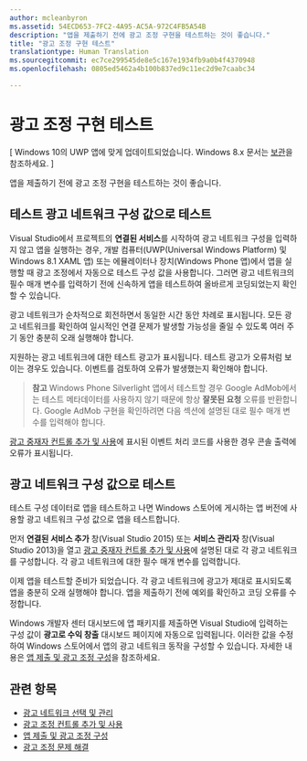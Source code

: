 ```yaml
---
author: mcleanbyron
ms.assetid: 54ECD653-7FC2-4A95-AC5A-972C4FB5A54B
description: "앱을 제출하기 전에 광고 조정 구현을 테스트하는 것이 좋습니다."
title: "광고 조정 구현 테스트"
translationtype: Human Translation
ms.sourcegitcommit: ec7ce299545de8e5c167e1934fb9a0b4f4370948
ms.openlocfilehash: 0805ed5462a4b100b837ed9c11ec2d9e7caabc34

---
```


# 광고 조정 구현 테스트


\[ Windows 10의 UWP 앱에 맞게 업데이트되었습니다. Windows 8.x 문서는 [보관](http://go.microsoft.com/fwlink/p/?linkid=619132)을 참조하세요. \]

앱을 제출하기 전에 광고 조정 구현을 테스트하는 것이 좋습니다.

## 테스트 광고 네트워크 구성 값으로 테스트


Visual Studio에서 프로젝트의 **연결된 서비스**를 시작하여 광고 네트워크 구성을 입력하지 않고 앱을 실행하는 경우, 개발 컴퓨터(UWP(Universal Windows Platform) 및 Windows 8.1 XAML 앱) 또는 에뮬레이터나 장치(Windows Phone 앱)에서 앱을 실행할 때 광고 조정에서 자동으로 테스트 구성 값을 사용합니다. 그러면 광고 네트워크의 필수 매개 변수를 입력하기 전에 신속하게 앱을 테스트하여 올바르게 코딩되었는지 확인할 수 있습니다.

광고 네트워크가 순차적으로 회전하면서 동일한 시간 동안 차례로 표시됩니다. 모든 광고 네트워크를 확인하여 일시적인 연결 문제가 발생할 가능성을 줄일 수 있도록 여러 주기 동안 충분히 오래 실행해야 합니다.

지원하는 광고 네트워크에 대한 테스트 광고가 표시됩니다. 테스트 광고가 오류처럼 보이는 경우도 있습니다. 이벤트를 검토하여 오류가 발생했는지 확인해야 합니다.

> **참고** Windows Phone Silverlight 앱에서 테스트할 경우 Google AdMob에서는 테스트 메타데이터를 사용하지 않기 때문에 항상 **잘못된 요청** 오류를 반환합니다. Google AdMob 구현을 확인하려면 다음 섹션에 설명된 대로 필수 매개 변수를 입력해야 합니다.

 

[광고 중재자 컨트롤 추가 및 사용](add-and-use-the-ad-mediator-control.md)에 표시된 이벤트 처리 코드를 사용한 경우 콘솔 출력에 오류가 표시됩니다.

## 광고 네트워크 구성 값으로 테스트


테스트 구성 데이터로 앱을 테스트하고 나면 Windows 스토어에 게시하는 앱 버전에 사용할 광고 네트워크 구성 값으로 앱을 테스트합니다.

먼저 **연결된 서비스 추가** 창(Visual Studio 2015) 또는 **서비스 관리자** 창(Visual Studio 2013)을 열고 [광고 중재자 컨트롤 추가 및 사용](add-and-use-the-ad-mediator-control.md)에 설명된 대로 각 광고 네트워크를 구성합니다. 각 광고 네트워크에 대한 필수 매개 변수를 입력합니다.

이제 앱을 테스트할 준비가 되었습니다. 각 광고 네트워크에 광고가 제대로 표시되도록 앱을 충분히 오래 실행해야 합니다. 앱을 제출하기 전에 예외를 확인하고 코딩 오류를 수정합니다.

Windows 개발자 센터 대시보드에 앱 패키지를 제출하면 Visual Studio에 입력하는 구성 값이 **광고로 수익 창출** 대시보드 페이지에 자동으로 입력됩니다. 이러한 값을 수정하여 Windows 스토어에서 앱의 광고 네트워크 동작을 구성할 수 있습니다. 자세한 내용은 [앱 제출 및 광고 조정 구성](submit-your-app-and-configure-ad-mediation.md)을 참조하세요.

## 관련 항목

* [광고 네트워크 선택 및 관리](select-and-manage-your-ad-networks.md)
* [광고 조정 컨트롤 추가 및 사용](add-and-use-the-ad-mediator-control.md)
* [앱 제출 및 광고 조정 구성](submit-your-app-and-configure-ad-mediation.md)
* [광고 조정 문제 해결](troubleshoot-ad-mediation.md)
 

 



<!--HONumber=Jun16_HO4-->


